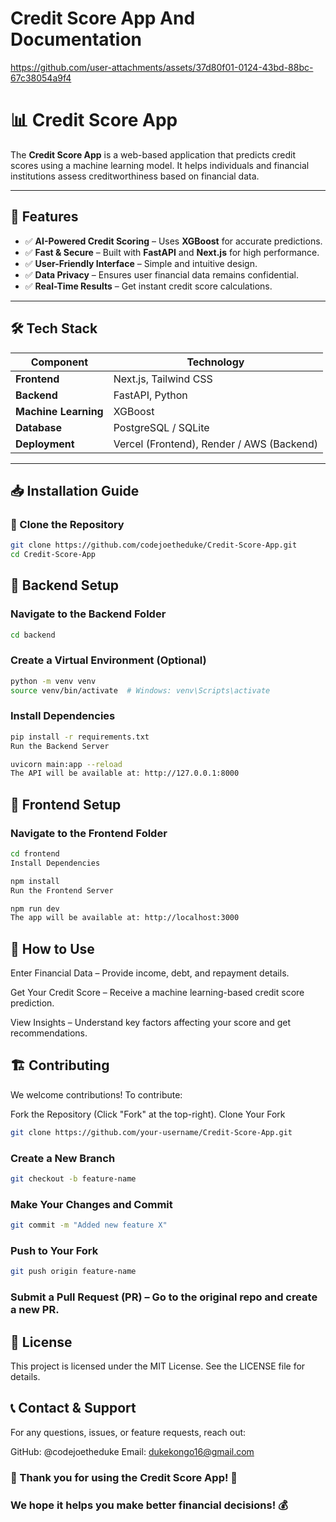 # Credit Score App And Documentation

https://github.com/user-attachments/assets/37d80f01-0124-43bd-88bc-67c38054a9f4

# 📊 Credit Score App

The **Credit Score App** is a web-based application that predicts credit scores using a machine learning model. It helps individuals and financial institutions assess creditworthiness based on financial data.

---

## 🚀 Features

- ✅ **AI-Powered Credit Scoring** – Uses **XGBoost** for accurate predictions.
- ✅ **Fast & Secure** – Built with **FastAPI** and **Next.js** for high performance.
- ✅ **User-Friendly Interface** – Simple and intuitive design.
- ✅ **Data Privacy** – Ensures user financial data remains confidential.
- ✅ **Real-Time Results** – Get instant credit score calculations.

---

## 🛠️ Tech Stack

| **Component**  | **Technology** |
|---------------|---------------|
| **Frontend**  | Next.js, Tailwind CSS |
| **Backend**   | FastAPI, Python |
| **Machine Learning** | XGBoost |
| **Database**  | PostgreSQL / SQLite |
| **Deployment** | Vercel (Frontend), Render / AWS (Backend) |

---

## 📥 Installation Guide

### 🔹 Clone the Repository
```bash
git clone https://github.com/codejoetheduke/Credit-Score-App.git
cd Credit-Score-App
```

## 🔹 Backend Setup
### Navigate to the Backend Folder
```bash
cd backend
```
### Create a Virtual Environment (Optional)
```bash
python -m venv venv
source venv/bin/activate  # Windows: venv\Scripts\activate
```
### Install Dependencies
```bash
pip install -r requirements.txt
Run the Backend Server
```
```bash
uvicorn main:app --reload
The API will be available at: http://127.0.0.1:8000
```
## 🔹 Frontend Setup
### Navigate to the Frontend Folder
```bash
cd frontend
Install Dependencies
```
```bash
npm install
Run the Frontend Server
```
```bash
npm run dev
The app will be available at: http://localhost:3000
```
## 🎯 How to Use
Enter Financial Data – Provide income, debt, and repayment details.

Get Your Credit Score – Receive a machine learning-based credit score prediction.

View Insights – Understand key factors affecting your score and get recommendations.

## 🏗️ Contributing
We welcome contributions! To contribute:

Fork the Repository (Click "Fork" at the top-right).
Clone Your Fork
```bash
git clone https://github.com/your-username/Credit-Score-App.git
```
### Create a New Branch
```bash
git checkout -b feature-name
```
### Make Your Changes and Commit
```bash
git commit -m "Added new feature X"
```
### Push to Your Fork
```bash
git push origin feature-name
```
### Submit a Pull Request (PR) – Go to the original repo and create a new PR.
## 📄 License
This project is licensed under the MIT License. See the LICENSE file for details.

## 📞 Contact & Support
For any questions, issues, or feature requests, reach out:

GitHub: @codejoetheduke
Email: dukekongo16@gmail.com

### 🎉 Thank you for using the Credit Score App! 🚀
### We hope it helps you make better financial decisions! 💰
